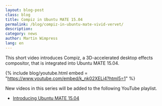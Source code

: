 ```yaml
---
layout: blog-post
class: blog
title: Compiz in Ubuntu MATE 15.04
permalink: /blog/compiz-in-ubuntu-mate-vivid-vervet/
description:
category: news
author: Martin Wimpress
lang: en
---
```


This short video introduces Compiz, a 3D-accelerated desktop effects compositor, that is integrated into Ubuntu MATE 15.04.

{% include blog/youtube.html
    embed = "https://www.youtube.com/embed/k_nk02XELi4?html5=1"
%}

New videos in this series will be added to the following YouTube playlist.

  * [Introducing Ubuntu MATE 15.04](https://www.youtube.com/playlist?list=PLE6KGGrWCFf0-7sVeKHpddNGUPCYTclBR)
